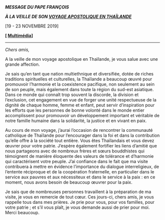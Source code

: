 ***MESSAGE DU PAPE FRANÇOIS***

***À LA VEILLE DE SON [VOYAGE APOSTOLIQUE EN THAÏLANDE](http://w2.vatican.va/content/francesco/it/travels/2019/outside/documents/papa-francesco-thailandia-giappone-2019.html)***

[19 - 23 NOVEMBRE 2019]

**[ [Multimédia](http://w2.vatican.va/content/francesco/fr/events/event.dir.html/content/vaticanevents/fr/2019/11/15/videomessaggio-thailandia.html)]**

* * *

*Chers amis,*

A la veille de mon voyage apostolique en Thaïlande, je vous salue avec une grande affection.

Je sais qu’en tant que nation multiethnique et diversifiée, dotée de riches traditions spirituelles et culturelles, la Thaïlande a beaucoup œuvré pour promouvoir l’harmonie et la coexistence pacifique, non seulement au sein de son peuple, mais également dans toute la région du sud-est asiatique. Dans ce monde qui connaît trop souvent la discorde, la division et l’exclusion, cet engagement en vue de forger une unité respectueuse de la dignité de chaque homme, femme et enfant, peut servir d’inspiration pour les efforts que les personnes de bonne volonté dans le monde entier accomplissent pour promouvoir un développement important et véritable de notre famille humaine dans la solidarité, la justice et en vivant en paix.

Au cours de mon voyage, j’aurai l’occasion de rencontrer la communauté catholique de Thaïlande pour l’encourager dans la foi et dans la contribution qu’elle offre à la société tout entière. Vous êtes Thaïlandais et vous devez œuvrer pour votre patrie. J’espère également fortifier les liens d’amitié que nous partageons avec de nombreux frères et sœurs bouddhistes qui témoignent de manière éloquente des valeurs de tolérance et d’harmonie qui caractérisent votre peuple. J’ai confiance dans le fait que ma visite contribuera à mettre en évidence l’importance du dialogue interreligieux, de l’entente réciproque et de la coopération fraternelle, en particulier dans le service aux pauvres et aux nécessiteux et dans le service à la paix : en ce moment, nous avons besoin de beaucoup œuvrer pour la paix.

Je sais que de nombreuses personnes travaillent à la préparation de ma visite, je vous en remercie de tout cœur. Ces jours-ci, chers amis, je vous rappelle tous dans mes prières. Je prie pour vous, pour vos familles, pour votre patrie ; et s’il vous plaît, je vous demande aussi de prier pour moi. Merci beaucoup.